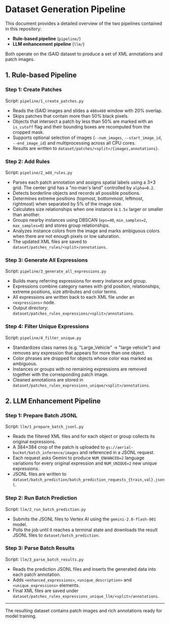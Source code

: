 # Dataset Generation Pipeline

This document provides a detailed overview of the two pipelines contained in this repository:

* **Rule‑based pipeline** (`pipeline/`)
* **LLM enhancement pipeline** (`llm/`)

Both operate on the iSAID dataset to produce a set of XML annotations and patch images.

## 1. Rule-based Pipeline

### Step 1: Create Patches

Script: `pipeline/1_create_patches.py`

* Reads the iSAID images and slides a `480x480` window with 20% overlap.
* Skips patches that contain more than 50% black pixels.
* Objects that intersect a patch by less than 50% are marked with an `is_cutoff` flag and their bounding boxes are recomputed from the cropped mask.
* Supports optional selection of images (`--num_images`, `--start_image_id`, `--end_image_id`) and multiprocessing across all CPU cores.
* Results are written to `dataset/patches/<split>/{images,annotations}`.

### Step 2: Add Rules

Script: `pipeline/2_add_rules.py`

* Parses each patch annotation and assigns spatial labels using a 3×3 grid. The center grid has a "no‑man's land" controlled by `alpha=0.2`.
* Detects borderline objects and records all possible positions.
* Determines extreme positions (topmost, bottommost, leftmost, rightmost) when separated by 5% of the image size.
* Calculates size relationships when one instance is `1.5x` larger or smaller than another.
* Groups nearby instances using DBSCAN (`eps=40`, `min_samples=2`, `max_samples=8`) and stores group relationships.
* Analyzes instance colors from the image and marks ambiguous colors when there are not enough pixels or low saturation.
* The updated XML files are saved to `dataset/patches_rules/<split>/annotations`.

### Step 3: Generate All Expressions

Script: `pipeline/3_generate_all_expressions.py`

* Builds many referring expressions for every instance and group.
* Expressions combine category names with grid position, relationships, extreme positions, size attributes and color terms.
* All expressions are written back to each XML file under an `<expressions>` node.
* Output directory: `dataset/patches_rules_expressions/<split>/annotations`.

### Step 4: Filter Unique Expressions

Script: `pipeline/4_filter_unique.py`

* Standardizes class names (e.g. "Large_Vehicle" → "large vehicle") and removes any expression that appears for more than one object.
* Color phrases are dropped for objects whose color was marked as ambiguous.
* Instances or groups with no remaining expressions are removed together with the corresponding patch image.
* Cleaned annotations are stored in `dataset/patches_rules_expressions_unique/<split>/annotations`.

## 2. LLM Enhancement Pipeline

### Step 1: Prepare Batch JSONL

Script: `llm/1_prepare_batch_jsonl.py`

* Reads the filtered XML files and for each object or group collects its original expressions.
* A 384×384 crop of the patch is uploaded to `gs://aerial-bucket/batch_inference/images` and referenced in a JSONL request.
* Each request asks Gemini to produce `NUM_ENHANCED=2` language variations for every original expression and `NUM_UNIQUE=2` new unique expressions.
* JSONL files are written to `dataset/batch_prediction/batch_prediction_requests_{train,val}.jsonl`.

### Step 2: Run Batch Prediction

Script: `llm/2_run_batch_prediction.py`

* Submits the JSONL files to Vertex AI using the `gemini-2.0-flash-001` model.
* Polls the job until it reaches a terminal state and downloads the result JSONL files to `dataset/batch_prediction`.

### Step 3: Parse Batch Results

Script: `llm/3_parse_batch_results.py`

* Reads the prediction JSONL files and inserts the generated data into each patch annotation.
* Adds `<enhanced_expressions>`, `<unique_description>` and `<unique_expressions>` elements.
* Final XML files are saved under `dataset/patches_rules_expressions_unique_llm/<split>/annotations`.

---

The resulting dataset contains patch images and rich annotations ready for model training.
